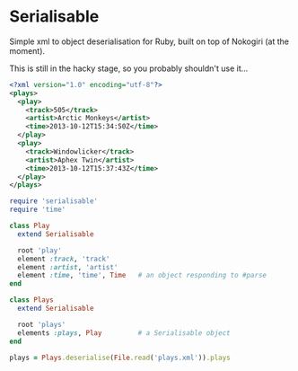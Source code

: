 # Serialisable

Simple xml to object deserialisation for Ruby, built on top of Nokogiri (at the
moment).

This is still in the hacky stage, so you probably shouldn't use it...

``` xml
<?xml version="1.0" encoding="utf-8"?>
<plays>
  <play>
    <track>505</track>
    <artist>Arctic Monkeys</artist>
    <time>2013-10-12T15:34:50Z</time>
  </play>
  <play>
    <track>Windowlicker</track>
    <artist>Aphex Twin</artist>
    <time>2013-10-12T15:37:43Z</time>
  </play>
</plays>
```

``` ruby
require 'serialisable'
require 'time'

class Play
  extend Serialisable

  root 'play'
  element :track, 'track'
  element :artist, 'artist'
  element :time, 'time', Time   # an object responding to #parse
end

class Plays
  extend Serialisable

  root 'plays'
  elements :plays, Play         # a Serialisable object
end

plays = Plays.deserialise(File.read('plays.xml')).plays
```
